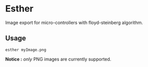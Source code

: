 # Esther

Image export for micro-controllers with floyd-steinberg algorithm.

## Usage

```
esther myImage.png
```

**Notice :** _only_ PNG images are currently supported.
